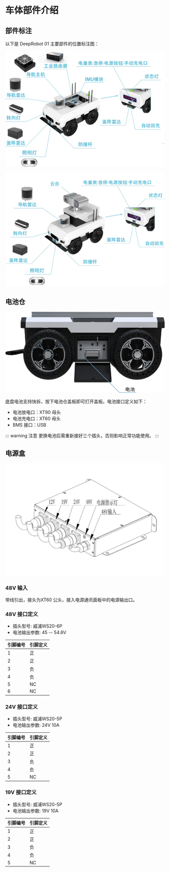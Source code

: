 # 车体部件介绍

## 部件标注

以下是 DeepRobot 01 主要部件的位置标注图：

![部件标注1](/images/dr01-spec/image3.png)

![部件标注2](/images/dr01-spec/image4.png)

## 电池仓

![电池仓](/images/dr01-spec/image5.png)

底盘电池支持快拆，按下电池仓盖板即可打开盖板。电池接口定义如下：

- 电池放电口：XT90 母头
- 电池充电口：XT60 母头
- BMS 接口：USB

::: warning 注意
更换电池后需重新接好三个插头，否则影响正常功能使用。
:::

## 电源盒

![电源盒](/images/dr01-spec/image6.png)

### 48V 输入

带线引出，接头为XT60 公头，接入电源通讯面板中的电源输出口。

### 48V 接口定义

- 插头型号: 威浦WS20-6P
- 电池输出参数: 45 -- 54.6V

| 引脚编号 | 引脚定义 |
|----------|----------|
| 1 | 正 |
| 2 | 正 |
| 3 | 负 |
| 4 | 负 |
| 5 | NC |
| 6 | NC |

### 24V 接口定义

- 插头型号: 威浦WS20-5P
- 电池输出参数: 24V 10A

| 引脚编号 | 引脚定义 |
|----------|----------|
| 1 | 正 |
| 2 | 正 |
| 3 | 负 |
| 4 | 负 |
| 5 | NC |

### 19V 接口定义

- 插头型号: 威浦WS20-5P
- 电池输出参数: 19V 10A

| 引脚编号 | 引脚定义 |
|----------|----------|
| 1 | 正 |
| 2 | 正 |
| 3 | 负 |
| 4 | 负 |
| 5 | NC | 